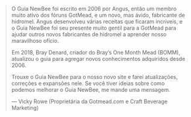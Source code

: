 > O Guia NewBee foi escrito em 2006 por Angus, então um membro muito ativo dos fóruns GotMead, e um novo, mas ávido, fabricante de hidromel. Angus desenvolveu várias receitas que ficaram incríveis, e o Guia NewBee foi seu presente muito gentil para a GotMead para ajudar outros novos fabricantes de hidromel a aprender nosso maravilhoso ofício.
> 
>Em 2018, Bray Denard, criador do Bray’s One Month Mead (BOMM), atualizou o guia para agregar novos conhecimentos adquiridos desde 2006.
>
> Trouxe o Guia NewBee para o nosso novo site e farei atualizações, correções e expansões nele. Se você tiver ideias sobre como podemos melhorar o Guia NewBee, me mande uma mensagem.
> 
> — Vicky Rowe (Proprietária da Gotmead.com e Craft Beverage Marketing)